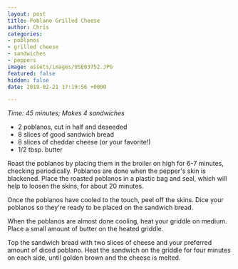 ```yaml
---
layout: post
title: Poblano Grilled Cheese
author: Chris
categories:
- poblanos
- grilled cheese
- sandwiches
- peppers
image: assets/images/USE03752.JPG
featured: false
hidden: false
date: 2019-02-21 17:19:56 +0000

---
```

_Time: 45 minutes; Makes 4 sandwiches_

* 2 poblanos, cut in half and deseeded
* 8 slices of good sandwich bread
* 8 slices of cheddar cheese (or your favorite!)
* 1/2 tbsp. butter

Roast the poblanos by placing them in the broiler on high for 6-7 minutes, checking periodically. Poblanos are done when the pepper's skin is blackened. Place the roasted poblanos in a plastic bag and seal, which will help to loosen the skins, for about 20 minutes.

Once the poblanos have cooled to the touch, peel off the skins. Dice your poblanos so they're ready to be placed on the sandwich bread.

When the poblanos are almost done cooling, heat your griddle on medium. Place a small amount of butter on the heated griddle.

Top the sandwich bread with two slices of cheese and your preferred amount of diced poblano. Heat the sandwich on the griddle for four minutes on each side, until golden brown and the cheese is melted.